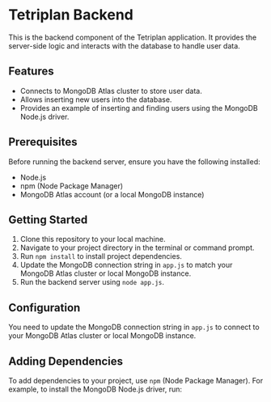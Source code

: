 # Tetriplan Backend

This is the backend component of the Tetriplan application. It provides the server-side logic and interacts with the database to handle user data.

## Features

- Connects to MongoDB Atlas cluster to store user data.
- Allows inserting new users into the database.
- Provides an example of inserting and finding users using the MongoDB Node.js driver.

## Prerequisites

Before running the backend server, ensure you have the following installed:

- Node.js
- npm (Node Package Manager)
- MongoDB Atlas account (or a local MongoDB instance)

## Getting Started

1. Clone this repository to your local machine.
2. Navigate to your project directory in the terminal or command prompt.
3. Run `npm install` to install project dependencies.
4. Update the MongoDB connection string in `app.js` to match your MongoDB Atlas cluster or local MongoDB instance.
5. Run the backend server using `node app.js`.

## Configuration

You need to update the MongoDB connection string in `app.js` to connect to your MongoDB Atlas cluster or local MongoDB instance.

## Adding Dependencies

To add dependencies to your project, use `npm` (Node Package Manager). For example, to install the MongoDB Node.js driver, run:

